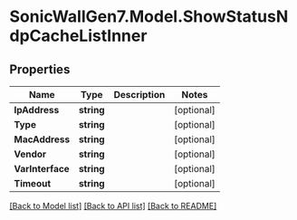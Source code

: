 # SonicWallGen7.Model.ShowStatusNdpCacheListInner

## Properties

Name | Type | Description | Notes
------------ | ------------- | ------------- | -------------
**IpAddress** | **string** |  | [optional] 
**Type** | **string** |  | [optional] 
**MacAddress** | **string** |  | [optional] 
**Vendor** | **string** |  | [optional] 
**VarInterface** | **string** |  | [optional] 
**Timeout** | **string** |  | [optional] 

[[Back to Model list]](../README.md#documentation-for-models) [[Back to API list]](../README.md#documentation-for-api-endpoints) [[Back to README]](../README.md)

